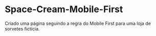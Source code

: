 # Space-Cream-Mobile-First

Criado uma página seguindo a regra do Mobile First para uma loja de sorvetes fictícia.
